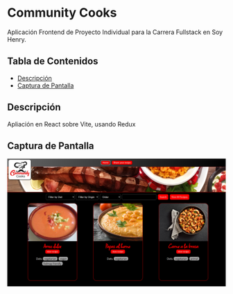 # Community Cooks

Aplicación Frontend de Proyecto Individual para la Carrera Fullstack en Soy Henry.

## Tabla de Contenidos

- [Descripción](#descripción)
- [Captura de Pantalla](#captura-de-pantalla)


## Descripción

Apliación en React sobre Vite, usando Redux

## Captura de Pantalla

![CommunityCooksScreen](./public/CommunityCooksScreenshot_1.png)

